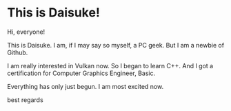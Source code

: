 # This is Daisuke!

Hi, everyone!

This is Daisuke. I am, if I may say so myself, a PC geek.
But I am a newbie of Github.

I am really interested in Vulkan now. So I began to learn C++.
And I got a certification for Computer Graphics Engineer, Basic.

Everything has only just begun. I am most excited now.

best regards
